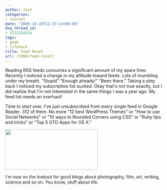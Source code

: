 ```yaml
---
author: Jack
categories:
- Journal
date: "2008-10-10T22:33:14+00:00"
dsq_thread_id:
- 3131254316
tags:
- geek
- lifehack
title: Feed Reset
url: /2008/feed-reset/
---
```


<span class="drop_cap">R</span>eading RSS feeds consumes a significant amount of my spare time. Recently I noticed a change in my attitude toward feeds. Lots of mumbling under my breath. "Stupid" "Enough already!" "Been there." Taking a step back I noticed my subscription list sucked. Okay that's not true exactly, but I did realize that I'm not interested in the same things I was a year ago. My feed list needs an overhaul!

Time to start over. I've just unsubscribed from every single feed in Google Reader. 312 of them. No more "12 best WordPress Themes" or "How to use Social Networks" or "10 ways to Rounded Corners using CSS" or "Ruby tips and tricks" or "Top 5 GTD Apps for OS X."

[<img src="/files//googlereader.jpg" alt="" title="googlereader" width="297" height="130" class="aligncenter size-medium wp-image-2722" />][1]

I'm now on the lookout for good blogs about photography, film, art, writing, science and so on. You know, stuff about life.

 [1]: /files//googlereader.jpg